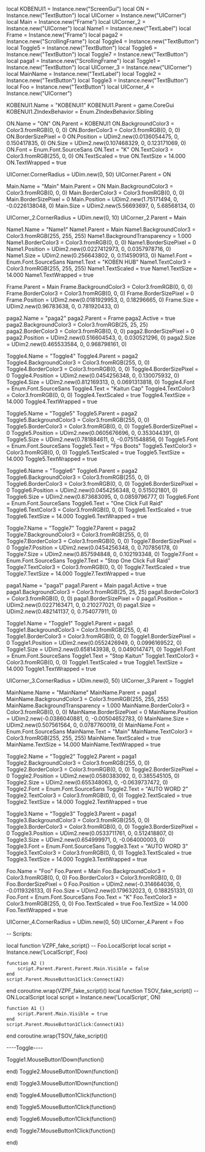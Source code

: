 local KOBENUI1 = Instance.new("ScreenGui")
local ON = Instance.new("TextButton")
local UICorner = Instance.new("UICorner")
local Main = Instance.new("Frame")
local UICorner_2 = Instance.new("UICorner")
local Name1 = Instance.new("TextLabel")
local Frame = Instance.new("Frame")
local paga2 = Instance.new("ScrollingFrame")
local Toggle4 = Instance.new("TextButton")
local Toggle5 = Instance.new("TextButton")
local Toggle6 = Instance.new("TextButton")
local Toggle7 = Instance.new("TextButton")
local paga1 = Instance.new("ScrollingFrame")
local Toggle1 = Instance.new("TextButton")
local UICorner_3 = Instance.new("UICorner")
local MainName = Instance.new("TextLabel")
local Toggle2 = Instance.new("TextButton")
local Toggle3 = Instance.new("TextButton")
local Foo = Instance.new("TextButton")
local UICorner_4 = Instance.new("UICorner")


KOBENUI1.Name = "KOBENUI1"
KOBENUI1.Parent = game.CoreGui
KOBENUI1.ZIndexBehavior = Enum.ZIndexBehavior.Sibling

ON.Name = "ON"
ON.Parent = KOBENUI1
ON.BackgroundColor3 = Color3.fromRGB(0, 0, 0)
ON.BorderColor3 = Color3.fromRGB(0, 0, 0)
ON.BorderSizePixel = 0
ON.Position = UDim2.new(0.0136054475, 0, 0.150417835, 0)
ON.Size = UDim2.new(0.107468329, 0, 0.123171069, 0)
ON.Font = Enum.Font.SourceSans
ON.Text = "K"
ON.TextColor3 = Color3.fromRGB(255, 0, 0)
ON.TextScaled = true
ON.TextSize = 14.000
ON.TextWrapped = true

UICorner.CornerRadius = UDim.new(0, 50)
UICorner.Parent = ON

Main.Name = "Main"
Main.Parent = ON
Main.BackgroundColor3 = Color3.fromRGB(0, 0, 0)
Main.BorderColor3 = Color3.fromRGB(0, 0, 0)
Main.BorderSizePixel = 0
Main.Position = UDim2.new(1.75171494, 0, -0.0226138048, 0)
Main.Size = UDim2.new(5.56693697, 0, 5.68568134, 0)

UICorner_2.CornerRadius = UDim.new(0, 10)
UICorner_2.Parent = Main

Name1.Name = "Name1"
Name1.Parent = Main
Name1.BackgroundColor3 = Color3.fromRGB(255, 255, 255)
Name1.BackgroundTransparency = 1.000
Name1.BorderColor3 = Color3.fromRGB(0, 0, 0)
Name1.BorderSizePixel = 0
Name1.Position = UDim2.new(0.0227412973, 0, 0.0357978716, 0)
Name1.Size = UDim2.new(0.256643802, 0, 0.114590913, 0)
Name1.Font = Enum.Font.SourceSans
Name1.Text = "KOBEN HUB"
Name1.TextColor3 = Color3.fromRGB(255, 255, 255)
Name1.TextScaled = true
Name1.TextSize = 14.000
Name1.TextWrapped = true

Frame.Parent = Main
Frame.BackgroundColor3 = Color3.fromRGB(0, 0, 0)
Frame.BorderColor3 = Color3.fromRGB(0, 0, 0)
Frame.BorderSizePixel = 0
Frame.Position = UDim2.new(0.0181929953, 0, 0.18296665, 0)
Frame.Size = UDim2.new(0.96783638, 0, 0.781920433, 0)

paga2.Name = "paga2"
paga2.Parent = Frame
paga2.Active = true
paga2.BackgroundColor3 = Color3.fromRGB(25, 25, 25)
paga2.BorderColor3 = Color3.fromRGB(0, 0, 0)
paga2.BorderSizePixel = 0
paga2.Position = UDim2.new(0.516604543, 0, 0.030521296, 0)
paga2.Size = UDim2.new(0.465533584, 0, 0.968798161, 0)

Toggle4.Name = "Toggle4"
Toggle4.Parent = paga2
Toggle4.BackgroundColor3 = Color3.fromRGB(255, 0, 0)
Toggle4.BorderColor3 = Color3.fromRGB(0, 0, 0)
Toggle4.BorderSizePixel = 0
Toggle4.Position = UDim2.new(0.0454256348, 0, 0.130075932, 0)
Toggle4.Size = UDim2.new(0.812169313, 0, 0.0691313818, 0)
Toggle4.Font = Enum.Font.SourceSans
Toggle4.Text = "Kaitun Cap"
Toggle4.TextColor3 = Color3.fromRGB(0, 0, 0)
Toggle4.TextScaled = true
Toggle4.TextSize = 14.000
Toggle4.TextWrapped = true

Toggle5.Name = "Toggle5"
Toggle5.Parent = paga2
Toggle5.BackgroundColor3 = Color3.fromRGB(255, 0, 0)
Toggle5.BorderColor3 = Color3.fromRGB(0, 0, 0)
Toggle5.BorderSizePixel = 0
Toggle5.Position = UDim2.new(0.0605676696, 0, 0.353044391, 0)
Toggle5.Size = UDim2.new(0.781884611, 0, -0.0751548856, 0)
Toggle5.Font = Enum.Font.SourceSans
Toggle5.Text = "Fps Boots"
Toggle5.TextColor3 = Color3.fromRGB(0, 0, 0)
Toggle5.TextScaled = true
Toggle5.TextSize = 14.000
Toggle5.TextWrapped = true

Toggle6.Name = "Toggle6"
Toggle6.Parent = paga2
Toggle6.BackgroundColor3 = Color3.fromRGB(255, 0, 0)
Toggle6.BorderColor3 = Color3.fromRGB(0, 0, 0)
Toggle6.BorderSizePixel = 0
Toggle6.Position = UDim2.new(0.0454256348, 0, 0.515021801, 0)
Toggle6.Size = UDim2.new(0.873683095, 0, 0.0859796777, 0)
Toggle6.Font = Enum.Font.SourceSans
Toggle6.Text = "One Click Full Raid"
Toggle6.TextColor3 = Color3.fromRGB(0, 0, 0)
Toggle6.TextScaled = true
Toggle6.TextSize = 14.000
Toggle6.TextWrapped = true

Toggle7.Name = "Toggle7"
Toggle7.Parent = paga2
Toggle7.BackgroundColor3 = Color3.fromRGB(255, 0, 0)
Toggle7.BorderColor3 = Color3.fromRGB(0, 0, 0)
Toggle7.BorderSizePixel = 0
Toggle7.Position = UDim2.new(0.0454256348, 0, 0.707856178, 0)
Toggle7.Size = UDim2.new(0.857594848, 0, 0.102193348, 0)
Toggle7.Font = Enum.Font.SourceSans
Toggle7.Text = "Stop One Click Full Raid"
Toggle7.TextColor3 = Color3.fromRGB(0, 0, 0)
Toggle7.TextScaled = true
Toggle7.TextSize = 14.000
Toggle7.TextWrapped = true

paga1.Name = "paga1"
paga1.Parent = Main
paga1.Active = true
paga1.BackgroundColor3 = Color3.fromRGB(25, 25, 25)
paga1.BorderColor3 = Color3.fromRGB(0, 0, 0)
paga1.BorderSizePixel = 0
paga1.Position = UDim2.new(0.0227163471, 0, 0.210277021, 0)
paga1.Size = UDim2.new(0.482141137, 0, 0.754077911, 0)

Toggle1.Name = "Toggle1"
Toggle1.Parent = paga1
Toggle1.BackgroundColor3 = Color3.fromRGB(255, 0, 4)
Toggle1.BorderColor3 = Color3.fromRGB(0, 0, 0)
Toggle1.BorderSizePixel = 0
Toggle1.Position = UDim2.new(0.0552426949, 0, 0.0996169522, 0)
Toggle1.Size = UDim2.new(0.658143938, 0, 0.0490147471, 0)
Toggle1.Font = Enum.Font.SourceSans
Toggle1.Text = "Stop Kaitun"
Toggle1.TextColor3 = Color3.fromRGB(0, 0, 0)
Toggle1.TextScaled = true
Toggle1.TextSize = 14.000
Toggle1.TextWrapped = true

UICorner_3.CornerRadius = UDim.new(0, 50)
UICorner_3.Parent = Toggle1

MainName.Name = "MainName"
MainName.Parent = paga1
MainName.BackgroundColor3 = Color3.fromRGB(255, 255, 255)
MainName.BackgroundTransparency = 1.000
MainName.BorderColor3 = Color3.fromRGB(0, 0, 0)
MainName.BorderSizePixel = 0
MainName.Position = UDim2.new(-0.0386040881, 0, -0.00504652783, 0)
MainName.Size = UDim2.new(0.507561564, 0, 0.0787760019, 0)
MainName.Font = Enum.Font.SourceSans
MainName.Text = "Main"
MainName.TextColor3 = Color3.fromRGB(255, 255, 255)
MainName.TextScaled = true
MainName.TextSize = 14.000
MainName.TextWrapped = true

Toggle2.Name = "Toggle2"
Toggle2.Parent = paga1
Toggle2.BackgroundColor3 = Color3.fromRGB(255, 0, 0)
Toggle2.BorderColor3 = Color3.fromRGB(0, 0, 0)
Toggle2.BorderSizePixel = 0
Toggle2.Position = UDim2.new(0.0580383092, 0, 0.385545105, 0)
Toggle2.Size = UDim2.new(0.655348063, 0, -0.0639737472, 0)
Toggle2.Font = Enum.Font.SourceSans
Toggle2.Text = "AUTO WORD 2"
Toggle2.TextColor3 = Color3.fromRGB(0, 0, 0)
Toggle2.TextScaled = true
Toggle2.TextSize = 14.000
Toggle2.TextWrapped = true

Toggle3.Name = "Toggle3"
Toggle3.Parent = paga1
Toggle3.BackgroundColor3 = Color3.fromRGB(255, 0, 0)
Toggle3.BorderColor3 = Color3.fromRGB(0, 0, 0)
Toggle3.BorderSizePixel = 0
Toggle3.Position = UDim2.new(0.0533711761, 0, 0.512418807, 0)
Toggle3.Size = UDim2.new(0.654999971, 0, -0.064000003, 0)
Toggle3.Font = Enum.Font.SourceSans
Toggle3.Text = "AUTO WORD 3"
Toggle3.TextColor3 = Color3.fromRGB(0, 0, 0)
Toggle3.TextScaled = true
Toggle3.TextSize = 14.000
Toggle3.TextWrapped = true

Foo.Name = "Foo"
Foo.Parent = Main
Foo.BackgroundColor3 = Color3.fromRGB(0, 0, 0)
Foo.BorderColor3 = Color3.fromRGB(0, 0, 0)
Foo.BorderSizePixel = 0
Foo.Position = UDim2.new(-0.314664036, 0, -0.0119326133, 0)
Foo.Size = UDim2.new(0.179632023, 0, 0.188251331, 0)
Foo.Font = Enum.Font.SourceSans
Foo.Text = "K"
Foo.TextColor3 = Color3.fromRGB(255, 0, 0)
Foo.TextScaled = true
Foo.TextSize = 14.000
Foo.TextWrapped = true

UICorner_4.CornerRadius = UDim.new(0, 50)
UICorner_4.Parent = Foo

-- Scripts:

local function VZPF_fake_script() -- Foo.LocalScript 
	local script = Instance.new('LocalScript', Foo)

	function A2 ()
		script.Parent.Parent.Parent.Main.Visible = false
	end
	script.Parent.MouseButton1Click:Connect(A2)
end
coroutine.wrap(VZPF_fake_script)()
local function TSOV_fake_script() -- ON.LocalScript 
	local script = Instance.new('LocalScript', ON)

	function A1 ()
		script.Parent.Main.Visible = true
	end
	script.Parent.MouseButton1Click:Connect(A1)
end
coroutine.wrap(TSOV_fake_script)()

----Toggle----

Toggle1.MouseButton1Down(function()
	
end)
Toggle2.MouseButton1Down(function()
	
end)
Toggle3.MouseButton1Down(function()
	
end)
Toggle4.MouseButton1Click(function()
	
end)
Toggle5.MouseButton1Click(function()

end)
Toggle6.MouseButton1Click(function()

end)
Toggle7.MouseButton1Click(function()

end)
